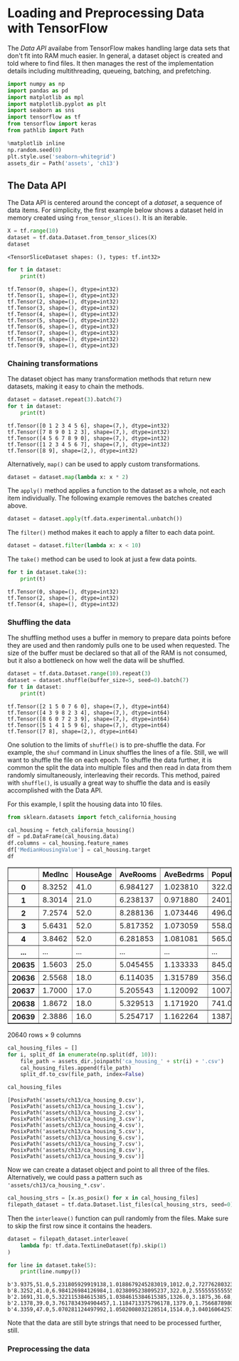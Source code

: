 # Loading and Preprocessing Data with TensorFlow

The *Data API* availabe from TensorFlow makes handling large data sets that don't fit into RAM much easier. In general, a dataset object is created and told where to find files. It then manages the rest of the implementation details including multithreading, queueing, batching, and prefetching.


```python
import numpy as np
import pandas as pd 
import matplotlib as mpl
import matplotlib.pyplot as plt
import seaborn as sns
import tensorflow as tf 
from tensorflow import keras
from pathlib import Path

%matplotlib inline
np.random.seed(0)
plt.style.use('seaborn-whitegrid')
assets_dir = Path('assets', 'ch13')
```

## The Data API

The Data API is centered around the concept of a *dataset*, a sequence of data items.
For simplicity, the first example below shows a dataset held in memory created using `from_tensor_slices()`.
It is an iterable.


```python
X = tf.range(10)
dataset = tf.data.Dataset.from_tensor_slices(X)
dataset
```




    <TensorSliceDataset shapes: (), types: tf.int32>




```python
for t in dataset:
    print(t)
```

    tf.Tensor(0, shape=(), dtype=int32)
    tf.Tensor(1, shape=(), dtype=int32)
    tf.Tensor(2, shape=(), dtype=int32)
    tf.Tensor(3, shape=(), dtype=int32)
    tf.Tensor(4, shape=(), dtype=int32)
    tf.Tensor(5, shape=(), dtype=int32)
    tf.Tensor(6, shape=(), dtype=int32)
    tf.Tensor(7, shape=(), dtype=int32)
    tf.Tensor(8, shape=(), dtype=int32)
    tf.Tensor(9, shape=(), dtype=int32)


### Chaining transformations

The dataset object has many transformation methods that return new datasets, making it easy to chain the methods.


```python
dataset = dataset.repeat(3).batch(7)
for t in dataset:
    print(t)
```

    tf.Tensor([0 1 2 3 4 5 6], shape=(7,), dtype=int32)
    tf.Tensor([7 8 9 0 1 2 3], shape=(7,), dtype=int32)
    tf.Tensor([4 5 6 7 8 9 0], shape=(7,), dtype=int32)
    tf.Tensor([1 2 3 4 5 6 7], shape=(7,), dtype=int32)
    tf.Tensor([8 9], shape=(2,), dtype=int32)


Alternatively, `map()` can be used to apply custom transformations.


```python
dataset = dataset.map(lambda x: x * 2)
```

The `apply()` method applies a function to the dataset as a whole, not each item individually.
The following example removes the batches created above.


```python
dataset = dataset.apply(tf.data.experimental.unbatch())
```

The `filter()` method makes it each to apply a filter to each data point.


```python
dataset = dataset.filter(lambda x: x < 10)
```

The `take()` method can be used to look at just a few data points.


```python
for t in dataset.take(3):
    print(t)
```

    tf.Tensor(0, shape=(), dtype=int32)
    tf.Tensor(2, shape=(), dtype=int32)
    tf.Tensor(4, shape=(), dtype=int32)


### Shuffling the data

The shuffling method uses a buffer in memory to prepare data points before they are used and then randomly pulls one to be used when requested.
The size of the buffer must be declared so that all of the RAM is not consumed, but it also a bottleneck on how well the data will be shuffled.


```python
dataset = tf.data.Dataset.range(10).repeat(3)
dataset = dataset.shuffle(buffer_size=5, seed=0).batch(7)
for t in dataset:
    print(t)
```

    tf.Tensor([2 1 5 0 7 6 0], shape=(7,), dtype=int64)
    tf.Tensor([4 3 9 8 2 3 4], shape=(7,), dtype=int64)
    tf.Tensor([8 6 0 7 2 3 9], shape=(7,), dtype=int64)
    tf.Tensor([5 1 4 1 5 9 6], shape=(7,), dtype=int64)
    tf.Tensor([7 8], shape=(2,), dtype=int64)


One solution to the limits of `shuffle()` is to pre-shuffle the data.
For example, the `shuf` command in Linux shuffles the lines of a file.
Still, we will want to shuffle the file on each epoch.
To shuffle the data further, it is common the split the data into multiple files and then read in data from them randomly simultaneously, interleaving their records.
This method, paired with `shuffle()`, is usually a great way to shuffle the data and is easily accomplished with the Data API.

For this example, I split the housing data into 10 files.


```python
from sklearn.datasets import fetch_california_housing

cal_housing = fetch_california_housing()
df = pd.DataFrame(cal_housing.data)
df.columns = cal_housing.feature_names
df['MedianHousingValue'] = cal_housing.target
df
```




<div>
<style scoped>
    .dataframe tbody tr th:only-of-type {
        vertical-align: middle;
    }

    .dataframe tbody tr th {
        vertical-align: top;
    }

    .dataframe thead th {
        text-align: right;
    }
</style>
<table border="1" class="dataframe">
  <thead>
    <tr style="text-align: right;">
      <th></th>
      <th>MedInc</th>
      <th>HouseAge</th>
      <th>AveRooms</th>
      <th>AveBedrms</th>
      <th>Population</th>
      <th>AveOccup</th>
      <th>Latitude</th>
      <th>Longitude</th>
      <th>MedianHousingValue</th>
    </tr>
  </thead>
  <tbody>
    <tr>
      <th>0</th>
      <td>8.3252</td>
      <td>41.0</td>
      <td>6.984127</td>
      <td>1.023810</td>
      <td>322.0</td>
      <td>2.555556</td>
      <td>37.88</td>
      <td>-122.23</td>
      <td>4.526</td>
    </tr>
    <tr>
      <th>1</th>
      <td>8.3014</td>
      <td>21.0</td>
      <td>6.238137</td>
      <td>0.971880</td>
      <td>2401.0</td>
      <td>2.109842</td>
      <td>37.86</td>
      <td>-122.22</td>
      <td>3.585</td>
    </tr>
    <tr>
      <th>2</th>
      <td>7.2574</td>
      <td>52.0</td>
      <td>8.288136</td>
      <td>1.073446</td>
      <td>496.0</td>
      <td>2.802260</td>
      <td>37.85</td>
      <td>-122.24</td>
      <td>3.521</td>
    </tr>
    <tr>
      <th>3</th>
      <td>5.6431</td>
      <td>52.0</td>
      <td>5.817352</td>
      <td>1.073059</td>
      <td>558.0</td>
      <td>2.547945</td>
      <td>37.85</td>
      <td>-122.25</td>
      <td>3.413</td>
    </tr>
    <tr>
      <th>4</th>
      <td>3.8462</td>
      <td>52.0</td>
      <td>6.281853</td>
      <td>1.081081</td>
      <td>565.0</td>
      <td>2.181467</td>
      <td>37.85</td>
      <td>-122.25</td>
      <td>3.422</td>
    </tr>
    <tr>
      <th>...</th>
      <td>...</td>
      <td>...</td>
      <td>...</td>
      <td>...</td>
      <td>...</td>
      <td>...</td>
      <td>...</td>
      <td>...</td>
      <td>...</td>
    </tr>
    <tr>
      <th>20635</th>
      <td>1.5603</td>
      <td>25.0</td>
      <td>5.045455</td>
      <td>1.133333</td>
      <td>845.0</td>
      <td>2.560606</td>
      <td>39.48</td>
      <td>-121.09</td>
      <td>0.781</td>
    </tr>
    <tr>
      <th>20636</th>
      <td>2.5568</td>
      <td>18.0</td>
      <td>6.114035</td>
      <td>1.315789</td>
      <td>356.0</td>
      <td>3.122807</td>
      <td>39.49</td>
      <td>-121.21</td>
      <td>0.771</td>
    </tr>
    <tr>
      <th>20637</th>
      <td>1.7000</td>
      <td>17.0</td>
      <td>5.205543</td>
      <td>1.120092</td>
      <td>1007.0</td>
      <td>2.325635</td>
      <td>39.43</td>
      <td>-121.22</td>
      <td>0.923</td>
    </tr>
    <tr>
      <th>20638</th>
      <td>1.8672</td>
      <td>18.0</td>
      <td>5.329513</td>
      <td>1.171920</td>
      <td>741.0</td>
      <td>2.123209</td>
      <td>39.43</td>
      <td>-121.32</td>
      <td>0.847</td>
    </tr>
    <tr>
      <th>20639</th>
      <td>2.3886</td>
      <td>16.0</td>
      <td>5.254717</td>
      <td>1.162264</td>
      <td>1387.0</td>
      <td>2.616981</td>
      <td>39.37</td>
      <td>-121.24</td>
      <td>0.894</td>
    </tr>
  </tbody>
</table>
<p>20640 rows × 9 columns</p>
</div>




```python
cal_housing_files = []
for i, split_df in enumerate(np.split(df, 10)):
    file_path = assets_dir.joinpath('ca_housing_' + str(i) + '.csv')
    cal_housing_files.append(file_path)
    split_df.to_csv(file_path, index=False)
```


```python
cal_housing_files
```




    [PosixPath('assets/ch13/ca_housing_0.csv'),
     PosixPath('assets/ch13/ca_housing_1.csv'),
     PosixPath('assets/ch13/ca_housing_2.csv'),
     PosixPath('assets/ch13/ca_housing_3.csv'),
     PosixPath('assets/ch13/ca_housing_4.csv'),
     PosixPath('assets/ch13/ca_housing_5.csv'),
     PosixPath('assets/ch13/ca_housing_6.csv'),
     PosixPath('assets/ch13/ca_housing_7.csv'),
     PosixPath('assets/ch13/ca_housing_8.csv'),
     PosixPath('assets/ch13/ca_housing_9.csv')]



Now we can create a dataset object and point to all three of the files.
Alternatively, we could pass a pattern such as `'assets/ch13/ca_housing_*.csv'`.


```python
cal_housing_strs = [x.as_posix() for x in cal_housing_files]
filepath_dataset = tf.data.Dataset.list_files(cal_housing_strs, seed=0)
```

Then the `interleave()` function can pull randomly from the files.
Make sure to skip the first row since it contains the headers.


```python
dataset = filepath_dataset.interleave(
    lambda fp: tf.data.TextLineDataset(fp).skip(1)
)
```


```python
for line in dataset.take(5):
    print(line.numpy())
```

    b'3.9375,51.0,5.231805929919138,1.0188679245283019,1012.0,2.7277628032345014,34.14,-118.2,2.17'
    b'8.3252,41.0,6.984126984126984,1.0238095238095237,322.0,2.5555555555555554,37.88,-122.23,4.526'
    b'2.1691,31.0,5.322115384615385,1.0384615384615385,1326.0,3.1875,36.68,-119.8,0.667'
    b'2.1378,39.0,3.7617834394904457,1.1184713375796178,1379.0,1.756687898089172,33.77,-118.17,1.804'
    b'4.3359,47.0,5.070281124497992,1.0502008032128514,1514.0,3.040160642570281,34.14,-118.19,2.092'


Note that the data are still byte strings that need to be processed further, still.

### Preprocessing the data


```python

```
